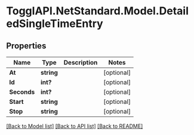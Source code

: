# TogglAPI.NetStandard.Model.DetailedSingleTimeEntry
## Properties

Name | Type | Description | Notes
------------ | ------------- | ------------- | -------------
**At** | **string** |  | [optional] 
**Id** | **int?** |  | [optional] 
**Seconds** | **int?** |  | [optional] 
**Start** | **string** |  | [optional] 
**Stop** | **string** |  | [optional] 

[[Back to Model list]](../README.md#documentation-for-models) [[Back to API list]](../README.md#documentation-for-api-endpoints) [[Back to README]](../README.md)

